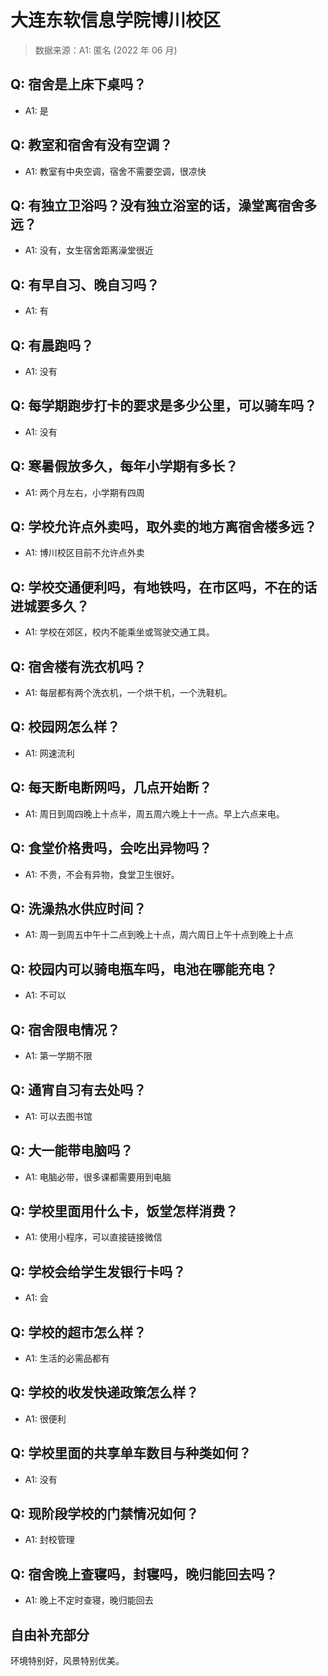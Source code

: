 # 大连东软信息学院博川校区

> 数据来源：A1: 匿名 (2022 年 06 月)

## Q: 宿舍是上床下桌吗？

- A1: 是

## Q: 教室和宿舍有没有空调？

- A1: 教室有中央空调，宿舍不需要空调，很凉快

## Q: 有独立卫浴吗？没有独立浴室的话，澡堂离宿舍多远？

- A1: 没有，女生宿舍距离澡堂很近

## Q: 有早自习、晚自习吗？

- A1: 有

## Q: 有晨跑吗？

- A1: 没有

## Q: 每学期跑步打卡的要求是多少公里，可以骑车吗？

- A1: 没有

## Q: 寒暑假放多久，每年小学期有多长？

- A1: 两个月左右，小学期有四周

## Q: 学校允许点外卖吗，取外卖的地方离宿舍楼多远？

- A1: 博川校区目前不允许点外卖

## Q: 学校交通便利吗，有地铁吗，在市区吗，不在的话进城要多久？

- A1: 学校在郊区，校内不能乘坐或驾驶交通工具。

## Q: 宿舍楼有洗衣机吗？

- A1: 每层都有两个洗衣机，一个烘干机，一个洗鞋机。

## Q: 校园网怎么样？

- A1: 网速流利

## Q: 每天断电断网吗，几点开始断？

- A1: 周日到周四晚上十点半，周五周六晚上十一点。早上六点来电。

## Q: 食堂价格贵吗，会吃出异物吗？

- A1: 不贵，不会有异物，食堂卫生很好。

## Q: 洗澡热水供应时间？

- A1: 周一到周五中午十二点到晚上十点，周六周日上午十点到晚上十点

## Q: 校园内可以骑电瓶车吗，电池在哪能充电？

- A1: 不可以

## Q: 宿舍限电情况？

- A1: 第一学期不限

## Q: 通宵自习有去处吗？

- A1: 可以去图书馆

## Q: 大一能带电脑吗？

- A1: 电脑必带，很多课都需要用到电脑

## Q: 学校里面用什么卡，饭堂怎样消费？

- A1: 使用小程序，可以直接链接微信

## Q: 学校会给学生发银行卡吗？

- A1: 会

## Q: 学校的超市怎么样？

- A1: 生活的必需品都有

## Q: 学校的收发快递政策怎么样？

- A1: 很便利

## Q: 学校里面的共享单车数目与种类如何？

- A1: 没有

## Q: 现阶段学校的门禁情况如何？

- A1: 封校管理

## Q: 宿舍晚上查寝吗，封寝吗，晚归能回去吗？

- A1: 晚上不定时查寝，晚归能回去

## 自由补充部分

环境特别好，风景特别优美。